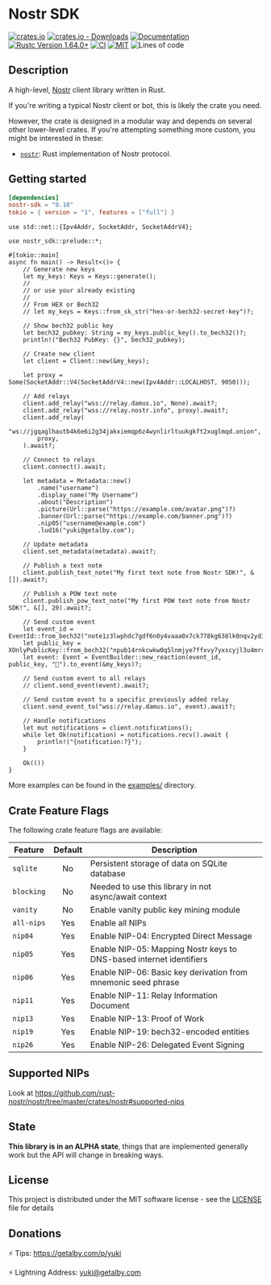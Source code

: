 # Nostr SDK

[![crates.io](https://img.shields.io/crates/v/nostr-sdk.svg)](https://crates.io/crates/nostr-sdk)
[![crates.io - Downloads](https://img.shields.io/crates/d/nostr-sdk)](https://crates.io/crates/nostr-sdk)
[![Documentation](https://docs.rs/nostr-sdk/badge.svg)](https://docs.rs/nostr-sdk)
[![Rustc Version 1.64.0+](https://img.shields.io/badge/rustc-1.64.0%2B-lightgrey.svg)](https://blog.rust-lang.org/2022/09/22/Rust-1.64.0.html)
[![CI](https://github.com/rust-nostr/nostr/actions/workflows/ci.yml/badge.svg)](https://github.com/rust-nostr/nostr/actions/workflows/ci.yml)
[![MIT](https://img.shields.io/crates/l/nostr-sdk.svg)](../../LICENSE)
![Lines of code](https://img.shields.io/tokei/lines/github/rust-nostr/nostr)

## Description

A high-level, [Nostr](https://github.com/nostr-protocol/nostr) client library written in Rust.

If you're writing a typical Nostr client or bot, this is likely the crate you need.

However, the crate is designed in a modular way and depends on several
other lower-level crates. If you're attempting something more custom, you might be interested in these:

- [`nostr`](https://crates.io/crates/nostr): Rust implementation of Nostr protocol.

## Getting started

```toml
[dependencies]
nostr-sdk = "0.18"
tokio = { version = "1", features = ["full"] }
```

```rust,no_run
use std::net::{Ipv4Addr, SocketAddr, SocketAddrV4};

use nostr_sdk::prelude::*;

#[tokio::main]
async fn main() -> Result<()> {
    // Generate new keys
    let my_keys: Keys = Keys::generate();
    //
    // or use your already existing
    //
    // From HEX or Bech32
    // let my_keys = Keys::from_sk_str("hex-or-bech32-secret-key")?;

    // Show bech32 public key
    let bech32_pubkey: String = my_keys.public_key().to_bech32()?;
    println!("Bech32 PubKey: {}", bech32_pubkey);

    // Create new client
    let client = Client::new(&my_keys);

    let proxy = Some(SocketAddr::V4(SocketAddrV4::new(Ipv4Addr::LOCALHOST, 9050)));

    // Add relays
    client.add_relay("wss://relay.damus.io", None).await?;
    client.add_relay("wss://relay.nostr.info", proxy).await?;
    client.add_relay(
        "ws://jgqaglhautb4k6e6i2g34jakxiemqp6z4wynlirltuukgkft2xuglmqd.onion",
        proxy,
    ).await?;

    // Connect to relays
    client.connect().await;

    let metadata = Metadata::new()
        .name("username")
        .display_name("My Username")
        .about("Description")
        .picture(Url::parse("https://example.com/avatar.png")?)
        .banner(Url::parse("https://example.com/banner.png")?)
        .nip05("username@example.com")
        .lud16("yuki@getalby.com");

    // Update metadata
    client.set_metadata(metadata).await?;

    // Publish a text note
    client.publish_text_note("My first text note from Nostr SDK!", &[]).await?;

    // Publish a POW text note
    client.publish_pow_text_note("My first POW text note from Nostr SDK!", &[], 20).await?;

    // Send custom event
    let event_id = EventId::from_bech32("note1z3lwphdc7gdf6n0y4vaaa0x7ck778kg638lk0nqv2yd343qda78sf69t6r")?;
    let public_key = XOnlyPublicKey::from_bech32("npub14rnkcwkw0q5lnmjye7ffxvy7yxscyjl3u4mrr5qxsks76zctmz3qvuftjz")?;
    let event: Event = EventBuilder::new_reaction(event_id, public_key, "🧡").to_event(&my_keys)?;

    // Send custom event to all relays
    // client.send_event(event).await?;

    // Send custom event to a specific previously added relay
    client.send_event_to("wss://relay.damus.io", event).await?;

    // Handle notifications
    let mut notifications = client.notifications();
    while let Ok(notification) = notifications.recv().await {
        println!("{notification:?}");
    }

    Ok(())
}
```

More examples can be found in the [examples/](https://github.com/rust-nostr/nostr/tree/master/crates/nostr-sdk/examples) directory.

## Crate Feature Flags

The following crate feature flags are available:

| Feature             | Default | Description                                                                                                                |
| ------------------- | :-----: | -------------------------------------------------------------------------------------------------------------------------- |
| `sqlite`            |   No    | Persistent storage of data on SQLite database                                                                              |
| `blocking`          |   No    | Needed to use this library in not async/await context                                                                      |
| `vanity`            |   No    | Enable vanity public key mining module                                                                                     |
| `all-nips`          |   Yes   | Enable all NIPs                                                                                                            |
| `nip04`             |   Yes   | Enable NIP-04: Encrypted Direct Message                                                                                    |
| `nip05`             |   Yes   | Enable NIP-05: Mapping Nostr keys to DNS-based internet identifiers                                                        |
| `nip06`             |   Yes   | Enable NIP-06: Basic key derivation from mnemonic seed phrase                                                              |
| `nip11`             |   Yes   | Enable NIP-11: Relay Information Document                                                                                  |
| `nip13`             |   Yes   | Enable NIP-13: Proof of Work                                                                                               |
| `nip19`             |   Yes   | Enable NIP-19: bech32-encoded entities                                                                                     |
| `nip26`             |   Yes   | Enable NIP-26: Delegated Event Signing                                                                                     |

## Supported NIPs

Look at <https://github.com/rust-nostr/nostr/tree/master/crates/nostr#supported-nips>

## State

**This library is in an ALPHA state**, things that are implemented generally work but the API will change in breaking ways.

## License

This project is distributed under the MIT software license - see the [LICENSE](../../LICENSE) file for details

## Donations

⚡ Tips: <https://getalby.com/p/yuki>

⚡ Lightning Address: yuki@getalby.com